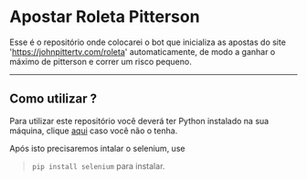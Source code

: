 # Apostar Roleta Pitterson
 Esse é o repositório onde colocarei o bot que inicializa as apostas do site 'https://johnpittertv.com/roleta' automaticamente, de modo a ganhar o máximo de pitterson e correr um risco pequeno.

---

 ## Como utilizar ?
 Para utilizar este repositório você deverá ter Python instalado na sua máquina, clique [aqui](https://python.org.br/instalacao-windows/) caso você não o tenha.

 Após isto precisaremos intalar o selenium, use 
 >```pip install selenium```
  para instalar.
